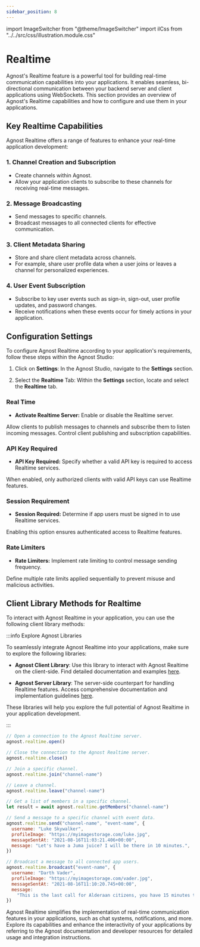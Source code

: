 ```yaml
---
sidebar_position: 8
---
```


import ImageSwitcher from "@theme/ImageSwitcher"
import ilCss from "../../src/css/illustration.module.css"

# Realtime

Agnost's Realtime feature is a powerful tool for building real-time
communication capabilities into your applications. It enables seamless,
bi-directional communication between your backend server and client applications
using WebSockets. This section provides an overview of Agnost's Realtime
capabilities and how to configure and use them in your applications.

## Key Realtime Capabilities

Agnost Realtime offers a range of features to enhance your real-time application
development:

### 1. Channel Creation and Subscription

- Create channels within Agnost.
- Allow your application clients to subscribe to these channels for receiving
  real-time messages.

### 2. Message Broadcasting

- Send messages to specific channels.
- Broadcast messages to all connected clients for effective communication.

### 3. Client Metadata Sharing

- Store and share client metadata across channels.
- For example, share user profile data when a user joins or leaves a channel for
  personalized experiences.

### 4. User Event Subscription

- Subscribe to key user events such as sign-in, sign-out, user profile updates,
  and password changes.
- Receive notifications when these events occur for timely actions in your
  application.

## Configuration Settings

To configure Agnost Realtime according to your application's requirements,
follow these steps within the Agnost Studio:

1. Click on **Settings**: In the Agnost Studio, navigate to the **Settings**
   section.

<ImageSwitcher
  lightImageSrc="/img/docs/application-development/settings-l.png?text=LightMode"
  darkImageSrc="/img/docs/application-development/settings.png?text=DarkMode"
  className={ilCss.illustration__md}
  width={820}
/>

2. Select the **Realtime** Tab: Within the **Settings** section, locate and
   select the **Realtime** tab.

<ImageSwitcher
  lightImageSrc="/img/docs/application-development/realtime-l.png?text=LightMode"
  darkImageSrc="/img/docs/application-development/realtime.png?text=DarkMode"
  className={ilCss.illustration__md}
  width={480}
/>

### Real Time

- **Activate Realtime Server:** Enable or disable the Realtime server.

Allow clients to publish messages to channels and subscribe them to listen
incoming messages. Control client publishing and subscription capabilities.

### API Key Required

- **API Key Required:** Specify whether a valid API key is required to access
  Realtime services.

When enabled, only authorized clients with valid API keys can use Realtime
features.

### Session Requirement

- **Session Required:** Determine if app users must be signed in to use Realtime
  services.

Enabling this option ensures authenticated access to Realtime features.

### Rate Limiters

- **Rate Limiters:** Implement rate limiting to control message sending
  frequency.

Define multiple rate limits applied sequentially to prevent misuse and malicious
activities.

## Client Library Methods for Realtime

To interact with Agnost Realtime in your application, you can use the following
client library methods:

:::info Explore Agnost Libraries

To seamlessly integrate Agnost Realtime into your applications, make sure to
explore the following libraries:

- **Agnost Client Library**: Use this library to interact with Agnost Realtime
  on the client-side. Find detailed documentation and examples
  [here](/client/realtime/channels).

- **Agnost Server Library**: The server-side counterpart for handling Realtime
  features. Access comprehensive documentation and implementation guidelines
  [here](/server/guides/realtime/channels).

These libraries will help you explore the full potential of Agnost Realtime in
your application development.

:::

```javascript showLineNumbers
// Open a connection to the Agnost Realtime server.
agnost.realtime.open()

// Close the connection to the Agnost Realtime server.
agnost.realtime.close()

// Join a specific channel.
agnost.realtime.join("channel-name")

// Leave a channel.
agnost.realtime.leave("channel-name")

// Get a list of members in a specific channel.
let result = await agnost.realtime.getMembers("channel-name")

// Send a message to a specific channel with event data.
agnost.realtime.send("channel-name", "event-name", {
  username: "Luke Skywalker",
  profileImage: "https://myimagestorage.com/luke.jpg",
  messageSentAt: "2021-08-16T11:03:21.406+00:00",
  message: "Let's have a Juma juice? I will be there in 10 minutes.",
})

// Broadcast a message to all connected app users.
agnost.realtime.broadcast("event-name", {
  username: "Darth Vader",
  profileImage: "https://myimagestorage.com/vader.jpg",
  messageSentAt: "2021-08-16T11:10:20.745+00:00",
  message:
    "This is the last call for Alderaan citizens, you have 15 minutes to leave the planet.",
})
```

Agnost Realtime simplifies the implementation of real-time communication
features in your applications, such as chat systems, notifications, and more.
Explore its capabilities and enhance the interactivity of your applications by
referring to the Agnost documentation and developer resources for detailed usage
and integration instructions.
